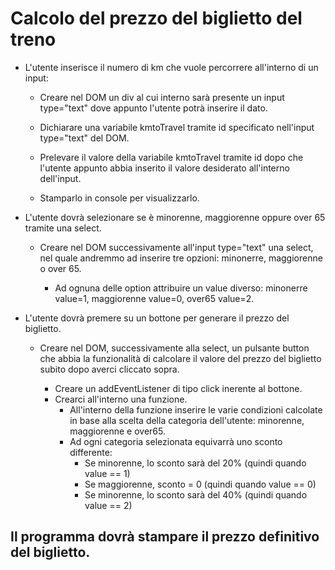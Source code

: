  # Calcolo del prezzo del biglietto del treno

- L'utente inserisce il numero di km che vuole percorrere all'interno di un input:

  - Creare nel DOM un div al cui interno sarà presente un input type="text" dove 
    appunto l'utente potrà inserire il dato.

  - Dichiarare una variabile kmtoTravel tramite id specificato nell'input 
    type="text" del DOM.

  - Prelevare il valore della variabile kmtoTravel tramite id dopo che l'utente 
    appunto abbia inserito il valore desiderato all'interno dell'input.

  - Stamparlo in console per visualizzarlo.

- L'utente dovrà selezionare se è minorenne, maggiorenne oppure over 65 tramite una select.

   - Creare nel DOM successivamente all'input type="text" una select, nel quale 
     andremmo ad inserire tre opzioni: minonerre, maggiorenne o over 65.

       - Ad ognuna delle option attribuire un value diverso: minonerre value=1, 
         maggiorenne value=0, over65 value=2. 

- L'utente dovrà premere su un bottone per generare il prezzo del biglietto.
  - Creare nel DOM, successivamente alla select, un pulsante button che abbia la 
    funzionalità di calcolare il valore del prezzo del biglietto subito dopo averci 
    cliccato sopra.

     - Creare un addEventListener di tipo click inerente al bottone.
     - Crearci all'interno una funzione.
        - All'interno della funzione inserire le varie condizioni calcolate in base 
          alla scelta della categoria dell'utente: minorenne, maggiorenne e over65.
        - Ad ogni categoria selezionata equivarrà uno sconto differente:
            - Se minorenne, lo sconto sarà del 20% (quindi quando value == 1)
            - Se maggiorenne, sconto = 0 (quindi quando value == 0)
            - Se minorenne, lo sconto sarà del 40% (quindi quando value == 2)

## Il programma dovrà stampare il prezzo definitivo del biglietto.